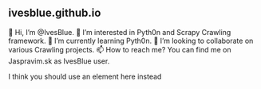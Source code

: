 ## ivesblue.github.io

👋 Hi, I’m @IvesBlue.
👀 I’m interested in Pyth0n and Scrapy Crawling framework.
🌱 I’m currently learning Pyth0n.
💞️ I’m looking to collaborate on various Crawling projects.
📫 How to reach me? You can find me on Jaspravim.sk as IvesBlue user.

I think you should use an
<python>element here instead</python>
